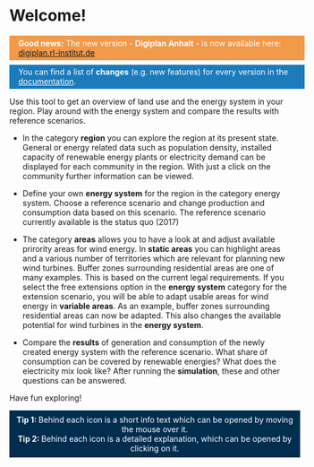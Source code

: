 # Welcome!

<div style="background-color: #F2994A; color: #fff; width: 100%; padding: 0.05rem 0.75rem 0.05rem 0.75rem; vertical-align: middle; margin-bottom: 0.5rem;">
  <p style="margin: 0.25rem;"><strong>Good news:</strong> The new version - <strong>Digiplan Anhalt</strong> - is now available here: <a href="https://digiplan.rl-institut.de">digiplan.rl-institut.de</a></p>
</div>

<div style="background-color: #1b7bbb; color: #fff; width: 100%; padding: 0.05rem 0.75rem 0.05rem 0.75rem; vertical-align: middle; margin-bottom: 0.5rem;">
  <p style="margin: 0.25rem;">You can find a list of <strong>changes</strong> (e.g. new features) for every version in the <a href="https://stemp-abw.readthedocs.io/en/dev/whats_new.html" target="_blank" style="color: #fff;">documentation</a>.</p>
</div>

Use this tool to get an overview of land use and the energy system in your region. Play around with the energy system and compare the results with reference scenarios.

- In the category **region** you can explore the region at its present state. General or energy related data such as population density, installed capacity of renewable energy plants or electricity demand can be displayed for each community in the region. With just a click on the community further information can be viewed.

- Define your own **energy system** for the region in the category energy system. Choose a reference scenario and change production and consumption data based on this scenario. The reference scenario currently available is the status quo (2017)

- The category **areas** allows you to have a look at and adjust available prirority areas for wind energy. In **static areas** you can highlight areas and a various number of territories which are relevant for planning new wind turbines. Buffer zones surrounding residential areas are one of many examples. This is based on the current legal requirements. If you select the free extensions option in the **energy system** category for the extension scenario, you will be able to adapt usable areas for wind energy in **variable areas**. As an example, buffer zones surrounding residential areas can now be adapted. This also changes the available potential for wind turbines in the **energy system**.

- Compare the **results** of generation and consumption of the newly created energy system with the reference scenario. What share of consumption can be covered by renewable energies? What does the electricity mix look like? After running the **simulation**, these and other questions can be answered.

Have fun exploring!

<div style="background-color: #002E4F; color: #fff; width: 100%; padding: 0.5rem; vertical-align: middle; text-align: center;">
  <p style="margin: 0;"><strong>Tip 1: </strong>Behind each<i class ="icon ion-information-circled icon--small"></i> icon is a short info text which can be opened by moving the mouse over it.</p>
  <p style="margin: 0;"><strong>Tip 2: </strong>Behind each<i class ="icon ion-help-circled icon--small" style="color: #F2994A;"></i> icon is a detailed explanation, which can be opened by clicking on it.</p>
</div>
